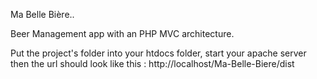 Ma Belle Bière..

Beer Management app with an PHP MVC architecture.

Put the project's folder into your htdocs folder, start your apache server then the url should look like this : http://localhost/Ma-Belle-Biere/dist
